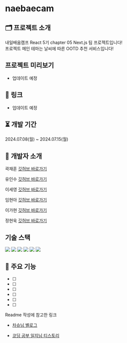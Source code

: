 # naebaecam

## 🗂️ 프로젝트 소개

내일배움캠프 React 5기 chapter 05 Next.js 팀 프로젝트입니다!<br>
프로젝트 메인 테마는 날씨에 따른 OOTD 추천 서비스입니다!

## 프로젝트 미리보기

- 업데이트 예정

## 🔖 링크

- 업데이트 예정

## ⏳ 개발 기간

2024.07.08(월) ~ 2024.07.15(월)

## 💾 개발자 소개

곽재훈
[깃허브 바로가기](https://github.com/KwakOri)

유인수
[깃허브 바로가기](https://github.com/YISYISYISYIS)

이세영
[깃허브 바로가기](https://github.com/lsy8181)

임현아
[깃허브 바로가기](https://github.com/lyuna29)

이가현
[깃허브 바로가기](https://github.com/Ga-zzang)

정현욱
[깃허브 바로가기](https://github.com/ghastlymouse)

## 기술 스택
<img src="https://img.shields.io/badge/html5-E34F26?style=for-the-badge&logo=html5&logoColor=white"> <img src="https://img.shields.io/badge/css-1572B6?style=for-the-badge&logo=css3&logoColor=white"> <img src="https://img.shields.io/badge/javascript-F7DF1E?style=for-the-badge&logo=javascript&logoColor=black"> <img src="https://img.shields.io/badge/typescript-3178C6?style=for-the-badge&logo=typescript&logoColor=white"/> <img src="https://img.shields.io/badge/react.js-61DAFB?style=for-the-badge&logo=react&logoColor=black"/>
<img src="https://img.shields.io/badge/Next.js-000000?style=for-the-badge&logo=Next.js&logoColor=white">


## 📌 주요 기능

- [ ]  
- [ ]  
- [ ]  
- [ ]  
- [ ]  
- [ ]  

Readme 작성에 참고한 링크

- <a href="https://velog.io/@cotn963/TIL-4-GITHUB-%ED%94%84%EB%A1%9C%EC%A0%9D%ED%8A%B8-README-%EA%BE%B8%EB%AF%B8%EA%B8%B0">차슈님 벨로그</a>

- <a href="https://cocoon1787.tistory.com/689">코딩 공부 일지님 티스토리</a>

